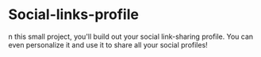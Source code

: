 # Social-links-profile
n this small project, you'll build out your social link-sharing profile. You can even personalize it and use it to share all your social profiles!
